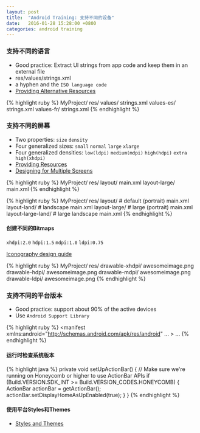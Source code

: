 ```yaml
---
layout: post
title:  "Android Training: 支持不同的设备"
date:   2016-01-28 15:28:00 +0800
categories: android training
---
```


### 支持不同的语言
* Good practice: Extract UI strings from app code and keep them in an external file
* res/values/strings.xml
* a hyphen and the `ISO language code`
* [Providing Alternative Resources](http://developer.android.com/guide/topics/resources/providing-resources.html#AlternativeResources)

{% highlight ruby %}
MyProject/
    res/
       values/
           strings.xml
       values-es/
           strings.xml
       values-fr/
           strings.xml
{% endhighlight %}

### 支持不同的屏幕
* Two properties: `size` `density`
* Four generalized sizes: `small` `normal` `large` `xlarge`
* Four generalized densities: `low(ldpi)` `medium(mdpi)` `high(hdpi)` `extra high(xhdpi)`
* [Providing Resources](http://developer.android.com/guide/topics/resources/providing-resources.html#BestMatch)
* [Designing for Multiple Screens](http://developer.android.com/training/multiscreen/index.html)

{% highlight ruby %}
MyProject/
    res/
        layout/
            main.xml
        layout-large/
            main.xml
{% endhighlight %}

{% highlight ruby %}
MyProject/
    res/
        layout/              # default (portrait)
            main.xml
        layout-land/         # landscape
            main.xml
        layout-large/        # large (portrait)
            main.xml
        layout-large-land/   # large landscape
            main.xml
{% endhighlight %}

#### 创建不同的Bitmaps
`xhdpi:2.0` `hdpi:1.5` `mdpi:1.0` `ldpi:0.75`

[Iconography design guide](http://developer.android.com/design/style/iconography.html)

{% highlight ruby %}
MyProject/
    res/
        drawable-xhdpi/
            awesomeimage.png
        drawable-hdpi/
            awesomeimage.png
        drawable-mdpi/
            awesomeimage.png
        drawable-ldpi/
            awesomeimage.png
{% endhighlight %}

### 支持不同的平台版本
* Good practice: support about 90% of the active devices
* Use `Android Support Library`

{% highlight ruby %}
<manifest xmlns:android="http://schemas.android.com/apk/res/android" ... >
    <uses-sdk android:minSdkVersion="4" android:targetSdkVersion="15" />
    ...
</manifest>
{% endhighlight %}

#### 运行时检查系统版本

{% highlight java %}
private void setUpActionBar() {
    // Make sure we're running on Honeycomb or higher to use ActionBar APIs
    if (Build.VERSION.SDK_INT >= Build.VERSION_CODES.HONEYCOMB) {
        ActionBar actionBar = getActionBar();
        actionBar.setDisplayHomeAsUpEnabled(true);
    }
}
{% endhighlight %}

#### 使用平台Styles和Themes
* [Styles and Themes](http://developer.android.com/guide/topics/ui/themes.html)
